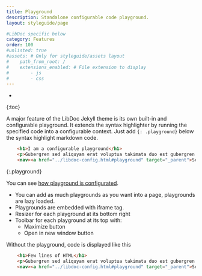 ```yaml
---
title: Playground
description: Standalone configurable code playground.
layout: styleguide/page

#LibDoc specific below
category: Features
order: 100
#unlisted: true
#assets: # Only for styleguide/assets layout
#    path_from_root: /
#    extensions_enabled: # File extension to display
#        - js
#        - css
---
```

* 
{:toc}

A major feature of the LibDoc Jekyll theme is its own built-in and configurable playground. 
It extends the syntax highlighter by running the specified code into a configurable context.
Just add `{: .playground}` below the syntax highlight markdown code.

```html
    <h1>I am a configurable playground</h1>
    <p>Gubergren sed aliquyam erat voluptua takimata duo est gubergren dolores.</p>
    <nav><a href="../libdoc-config.html#playground" target="_parent">See how to configure playground</a></nav>
```
{:.playground}

You can see [how playground is configurated](libdoc-config.html#playground).

* You can add as much playgrounds as you want into a page, playgrounds are lazy loaded.
* Playgrounds are embedded with iframe tag.
* Resizer for each playground at its bottom right
* Toolbar for each playground at its top with:
    * Maximize button
    * Open in new window button

Without the playground, code is displayed like this

```html
    <h1>Few lines of HTML</h1>
    <p>Gubergren sed aliquyam erat voluptua takimata duo est gubergren dolores.</p>
    <nav><a href="../libdoc-config.html#playground" target="_parent">See how to configure playground</a></nav>
```